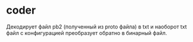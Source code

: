 # coder
Декодирует файл pb2 (полученный из proto файла) в txt и наоборот txt файл с конфигурацией преобразует обратно в бинарный файл.
